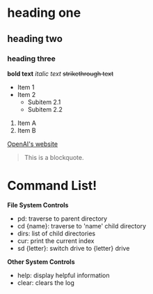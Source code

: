 # heading one
## heading two
### heading three

**bold text**
*italic text*
~~strikethrough text~~

- Item 1
- Item 2
  - Subitem 2.1
  - Subitem 2.2
1. Item A
2. Item B

[OpenAI's website](https://www.openai.com)

> This is a blockquote.




# Command List!

**File System Controls**
- pd: traverse to parent directory
- cd {name}: traverse to 'name' child directory
- dirs: list of child directories 
- cur: print the current index 
- sd {letter}: switch drive to {letter} drive

**Other System Controls**
- help: display helpful information
- clear: clears the log

